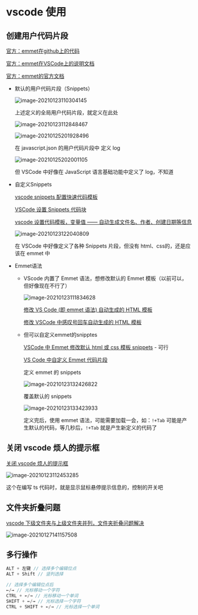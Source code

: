 # vscode 使用

## 创建用户代码片段

[官方：emmet在github上的代码](https://github.com/emmetio/emmet)

[官方：emmet在VSCode上的说明文档](https://code.visualstudio.com/docs/editor/emmet)

[官方：emmet的官方文档](https://docs.emmet.io/)

- 默认的用户代码片段（Snippets）

  ![image-20210123110304145](https://gitee.com/twilight_h_1184651848/pic-go-img/raw/master/软件插件轮子/all/20210123110306.png)

  上述定义的全局用户代码片段，就定义在此处

  ![image-20210123112848467](https://gitee.com/twilight_h_1184651848/pic-go-img/raw/master/软件插件轮子/all/20210123112850.png)

  ![image-20210125201928496](https://gitee.com/twilight_h_1184651848/pic-go-img/raw/master/软件插件轮子/all/20210125201930.png)

  在 javascript.json 的用户代码片段中 定义 log

  ![image-20210125202001105](https://gitee.com/twilight_h_1184651848/pic-go-img/raw/master/软件插件轮子/all/20210125202002.png)

  但 VSCode 中好像在 JavaScript 语言基础功能中定义了 log，不知道

- 自定义Snippets

  [vscode snippets 配置快速代码模板](https://blog.csdn.net/qq_31331027/article/details/84635553)

  [VSCode 设置 Snippets 代码块](https://blog.csdn.net/ArtinCode/article/details/102961785)
  
  [vscode 设置代码模板，变量值 —— 自动生成文件名、作者、创建日期等信息](https://blog.csdn.net/weixin_44901175/article/details/107617912)
  
  ![image-20210123122040809](https://gitee.com/twilight_h_1184651848/pic-go-img/raw/master/软件插件轮子/all/20210123122042.png)
  
  在 VSCode 中好像定义了各种 Snippets 片段，但没有 html、css的，还是应该在 emmet 中
  
- Emmet语法

  + VScode 内置了 Emmet 语法，想修改默认的 Emmet 模板（以前可以，但好像现在不行了）

    ![image-20210123111834628](https://gitee.com/twilight_h_1184651848/pic-go-img/raw/master/软件插件轮子/all/20210123111835.png)

    [修改 VS Code (即 emmet 语法) 自动生成的 HTML 模板](https://www.jianshu.com/p/4effad66eccc)

    [修改 VSCode 中感叹号回车自动生成的 HTML 模板](https://blog.csdn.net/qq_42123832/article/details/107492506)

  + 但可以自定义emmet的snipptes
  
    [VSCode 中 Emmet 修改默认 html 或 css 模板 snippets](https://blog.csdn.net/weixin_42655717/article/details/112533401) - 可行
  
    [VS Code 中自定义 Emmet 代码片段](https://blog.csdn.net/zjthorse/article/details/83048869)

    定义 emmet 的 snippets

    ![image-20210123132426822](https://gitee.com/twilight_h_1184651848/pic-go-img/raw/master/软件插件轮子/all/20210123132429.png)

    覆盖默认的 snippets
  
    ![image-20210123133423933](https://gitee.com/twilight_h_1184651848/pic-go-img/raw/master/软件插件轮子/all/20210123133425.png)
    
    定义完后，使用 emmet 语法，可能需要加载一会，如：`!+Tab` 可能是产生默认的代码，等几秒后，`!+Tab` 就是产生新定义的代码了

## 关闭 vscode 烦人的提示框

[关闭 vscode 烦人的提示框](https://blog.csdn.net/liuyuemozhu/article/details/101056556)

![image-20210123112453285](https://gitee.com/twilight_h_1184651848/pic-go-img/raw/master/软件插件轮子/all/20210123112454.png)

这个在编写 ts 代码时，就是显示鼠标悬停提示信息的，控制的开关吧

## 文件夹折叠问题

[vscode 下级文件夹与上级文件夹并列，文件夹折叠问题解决](https://blog.csdn.net/weixin_42162265/article/details/106207676)

![image-20210127141157508](https://gitee.com/twilight_h_1184651848/pic-go-img/raw/master/软件插件轮子/all/20210127141221.png)

## 多行操作

```js
ALT + 左键 // 选择多个编辑位点
ALT + Shift // 竖列选择

// 选择多个编辑位点后
←/→ // 光标移动一个字符
CTRL + ←/→ // 光标移动一个单词
SHIFT + ←/→ // 光标选择一个字符
CTRL + SHIFT + ←/→ // 光标选择一个单词
```

